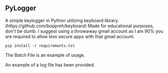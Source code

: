 <h2>PyLogger</h2>
A simple keylogger in Python utilizing keyboard library. (https://github.com/boppreh/keyboard)
Made for educational purposes, don't be dumb. I suggest using a throwaway gmail account as I am 90% you 
are required to allow less secure apps with that gmail account.

```pip install -r requirements.txt```

The Batch File is an example of usage. 

An example of a log file has been provided. 
